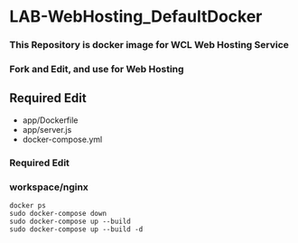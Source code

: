 # LAB-WebHosting_DefaultDocker
### This Repository is docker image for WCL Web Hosting Service
### Fork and Edit, and use for Web Hosting

## Required Edit
- app/Dockerfile
- app/server.js
- docker-compose.yml

### Required Edit
### workspace/nginx

```
docker ps
sudo docker-compose down
sudo docker-compose up --build
sudo docker-compose up --build -d
```
